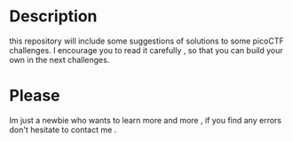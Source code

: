 <h1>Description
</h1>
this repository will include some suggestions of solutions to some picoCTF challenges.
I encourage you to read it carefully , so that you can build your own in the next challenges.

<h1>
Please
</h1>
Im just a newbie who wants to learn more and more , if you find any errors don't hesitate to contact me .
